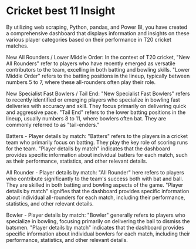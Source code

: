 # Cricket best 11 Insight








































By utilizing web scraping, Python, pandas, and Power BI, you have created a comprehensive dashboard that displays information and insights on these various player categories based on their performance in T20 cricket matches.

New All Rounders / Lower Middle Order: In the context of T20 cricket, "New All Rounders" refer to players who have recently emerged as versatile contributors to the team, excelling in both batting and bowling skills. "Lower Middle Order" refers to the batting positions in the lineup, typically between numbers 5 to 7, where these all-rounders often play their role.

New Specialist Fast Bowlers / Tail End: "New Specialist Fast Bowlers" refers to recently identified or emerging players who specialize in bowling fast deliveries with accuracy and skill. They focus primarily on delivering quick and aggressive pace. "Tail End" refers to the lower batting positions in the lineup, usually numbers 8 to 11, where bowlers often bat. They are commonly referred to as "tail-enders."

Batters - Player details by match: "Batters" refers to the players in a cricket team who primarily focus on batting. They play the key role of scoring runs for the team. "Player details by match" indicates that the dashboard provides specific information about individual batters for each match, such as their performance, statistics, and other relevant details.

All Rounder - Player details by match: "All Rounder" here refers to players who contribute significantly to the team's success both with bat and ball. They are skilled in both batting and bowling aspects of the game. "Player details by match" signifies that the dashboard provides specific information about individual all-rounders for each match, including their performance, statistics, and other relevant details.

Bowler - Player details by match: "Bowler" generally refers to players who specialize in bowling, focusing primarily on delivering the ball to dismiss the batsmen. "Player details by match" indicates that the dashboard provides specific information about individual bowlers for each match, including their performance, statistics, and other relevant details.
